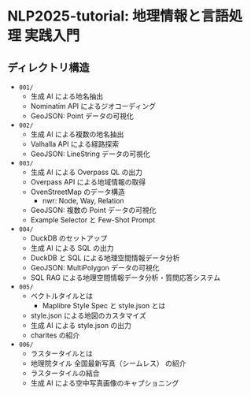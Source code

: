 # NLP2025-tutorial: 地理情報と言語処理 実践入門

## ディレクトリ構造

- `001/`
  - 生成 AI による地名抽出
  - Nominatim API によるジオコーディング
  - GeoJSON: Point データの可視化
- `002/`
  - 生成 AI による複数の地名抽出
  - Valhalla API による経路探索
  - GeoJSON: LineString データの可視化
- `003/`
  - 生成 AI による Overpass QL の出力
  - Overpass API による地域情報の取得
  - OvenStreetMap のデータ構造
    - nwr: Node, Way, Relation
  - GeoJSON: 複数の Point データの可視化
  - Example Selector と Few-Shot Prompt
- `004/`
  - DuckDB のセットアップ
  - 生成 AI による SQL の出力
  - DuckDB と SQL による地理空間情報データ分析
  - GeoJSON: MultiPolygon データの可視化
  - SQL RAG による地理空間情報データ分析・質問応答システム
- `005/`
  - ベクトルタイルとは
    - Maplibre Style Spec と style.json とは
  - style.json による地図のカスタマイズ
  - 生成 AI による style.json の出力
  - charites の紹介
- `006/`
  - ラスタータイルとは
  - 地理院タイル 全国最新写真（シームレス） の紹介
  - ラスタータイルの結合
  - 生成 AI による空中写真画像のキャプショニング
